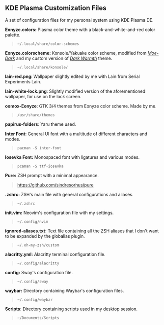 ## KDE Plasma Customization Files

A set of configuration files for my personal system using KDE Plasma DE.

**Eonyze.colors:** Plasma color theme with a black-and-white-and-red color palette.

> `~/.local/share/color-schemes`

**Eonyze.colorscheme:** Konsole/Yakuake color scheme, modified from [_Moe-Dark_](https://store.kde.org/p/1378415) and my custom version of [_Dark Warmth_](https://store.kde.org/p/1283955/) theme.

> `~/.local/share/konsole/`

**lain-red.png**: Wallpaper slightly edited by me with Lain from Serial Experiments Lain.

**lain-white-lock.png**: Slightly modified version of the aforementioned wallpaper, for use on the lock screen.

**oomox-Eonyze**: GTK 3/4 themes from Eonyze color scheme. Made by me.

> `/usr/share/themes`

**papirus-folders**: Yaru theme used.

**Inter Font:** General UI font with a multitude of different characters and modes.

> `pacman -S inter-font`

**Iosevka Font:** Monospaced font with ligatures and various modes.

> `pcaman -S ttf-iosevka`

**Pure:** ZSH prompt with a minimal appearance.

> <https://github.com/sindresorhus/pure>

**.zshrc:** ZSH's main file with general configurations and aliases.

> `~/.zshrc`

**init.vim:** Neovim's configuration file with my settings.

> `~/.config/nvim`

**ignored-aliases.txt:** Text file containing all the ZSH aliases that I don't want to be expanded by the globalias plugin.

> `~/.oh-my-zsh/custom`

**alacritty.yml:** Alacritty terminal configuration file.

> `~/.config/alacritty`

**config:** Sway's configuration file.

> `~/.config/sway`

**waybar:** Directory containing Waybar's configuration files.

> `~/.config/waybar`

**Scripts:** Directory containing scripts used in my desktop session.

> `~/Documents/Scripts`
